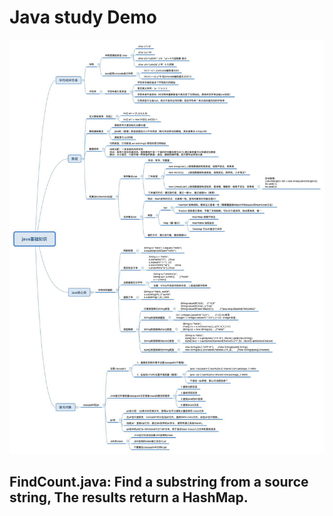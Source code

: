 # Java study Demo

![image](https://github.com/cody-gao/java_study_demo/blob/master/src/main/resources/java-study-base.jpg)

## FindCount.java: Find a substring from a source string, The results return a HashMap.
